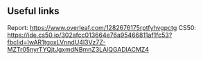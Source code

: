 Useful links
------------

Report: https://www.overleaf.com/1282676175rptfyhvgpctg
CS50: https://ide.cs50.io/302afcc013664e76a95466811af1fc53?fbclid=IwAR1tgoxLVnndU4l3Vz7Z-MZTr05nyrTYQjtJgxmdNBmnZ3LAlQGADlACMZ4
